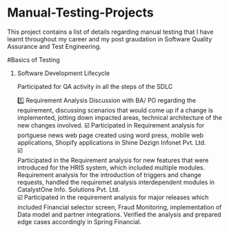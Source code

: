# Manual-Testing-Projects

This project contains a list of details regarding manual testing that I have learnt throughout my career and my post graudation in Software Quality Assurance and Test Engineering.

#Basics of Testing

1. Software Development Lifecycle

   Participated for QA activity in all the steps of the SDLC
   
   1️⃣ Requirement Analysis
   Discussion with BA/ PO regarding the requirement, discussing scenarios that would come up if a change is implemented, jotting down impacted areas, technical architecture of the new     changes involved.
   ☑️ Participated in Requirement analysis for portguese news web page created using word press, mobile web applications, Shopify applications in Shine Dezign Infonet Pvt. Ltd. <br>
   ☑️ <br> Participated in the Requirement analysis for new features that were introduced for the HRIS system, which included multiple modules. Requirement analysis for the  introduction of triggers and change requests, handled the  requiremet analysis interdependent modules in CatalystOne Info. Solutions Pvt. Ltd. <br>
   ☑️ Participated in the requirement analysis for major releases which included Financial selector screen, Fraud Monitoring, implementation of Data model and partner integrations. Verified 
     the analysis and prepared edge cases accordingly in Spring Financial. <br>
